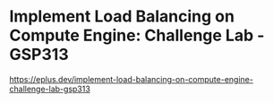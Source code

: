 # Implement Load Balancing on Compute Engine: Challenge Lab - GSP313

<https://eplus.dev/implement-load-balancing-on-compute-engine-challenge-lab-gsp313>